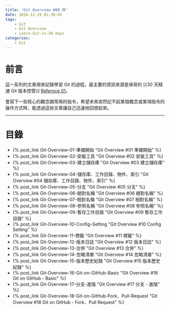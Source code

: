 ```yaml
---
title: 'Git Overview #00 序'
date: 2016-12-29 01:30:45
tags: 
    - Git
    - Git Overview
    - Learn-Git-in-30-days
categories:
    - Git
---
```

# 前言

這一系列的文章用來記錄學習 Git 的過程，最主要的資訊來源是保哥的 [《30 天精通 Git 版本控管》] [Refernce 01]。

會寫下一些核心的觀念跟常用的指令，希望未來突然記不起某個概念或某項指令的操作方式時，能透過這些文章讓自己迅速地回想起來。

[Refernce 01]: https://github.com/doggy8088/Learn-Git-in-30-days

<!-- more -->

---

# 目錄

- {% post_link Git-Overview-01-準備開始 "Git Overview #01 準備開始" %}
- {% post_link Git-Overview-02-安裝工具 "Git Overview #02 安裝工具" %}
- {% post_link Git-Overview-03-建立儲存庫 "Git Overview #03 建立儲存庫" %}
- {% post_link Git-Overview-04-儲存庫、工作目錄、物件、索引 "Git Overview #04 儲存庫、工作目錄、物件、索引" %}
- {% post_link Git-Overview-05-分支 "Git Overview #05 分支" %}
- {% post_link Git-Overview-06-絕對名稱 "Git Overview #06 絕對名稱" %}
- {% post_link Git-Overview-07-相對名稱 "Git Overview #07 相對名稱" %}
- {% post_link Git-Overview-08-參照名稱 "Git Overview #08 參照名稱" %}
- {% post_link Git-Overview-09-暫存工作目錄 "Git Overview #09 暫存工作目錄" %}
- {% post_link Git-Overview-10-Config-Setting "Git Overview #10 Config Setting" %}
- {% post_link Git-Overview-11-標籤 "Git Overview #11 標籤" %}
- {% post_link Git-Overview-12-版本日誌 "Git Overview #12 版本日誌" %}
- {% post_link Git-Overview-13-合併 "Git Overview #13 合併" %}
- {% post_link Git-Overview-14-忽略清單 "Git Overview #14 忽略清單" %}
- {% post_link Git-Overview-15-版本歷史紀錄 "Git Overview #15 版本歷史紀錄" %}
- {% post_link Git-Overview-16-Git-on-GitHub-Basic "Git Overview #16 Git on GitHub - Basic" %}
- {% post_link Git-Overview-17-分支-進階 "Git Overview #17 分支 - 進階" %}
- {% post_link Git-Overview-18-Git-on-GitHub-Fork、Pull-Request "Git Overview #18 Git on GitHub - Fork、Pull Request" %}
